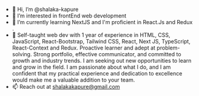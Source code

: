 - 👋 Hi, I’m @shalaka-kapure
- 👀 I’m interested in frontEnd web development
- 🌱 I’m currently learning NextJS and I'm proficient in React.Js and Redux .
- 💞️ Self-taught web dev with 1 year of experience in HTML, CSS, JavaScript, React-Bootstrap, Tailwind CSS, React, Next JS, TypeScript, React-Context and Redux. Proactive learner and adept at problem-solving. Strong portfolio, effective communicator, and committed to growth and industry trends. I am seeking out new opportunities to learn and grow in the field. I am passionate about what I do, and I am confident that my practical experience and dedication to excellence would make me a valuable addition to your team.
- 📫 Reach out at shalakakapure@gmail.com

<!---
shalaka-kapure/shalaka-kapure is a ✨ special ✨ repository because its `README.md` (this file) appears on your GitHub profile.
You can click the Preview link to take a look at your changes.
--->
